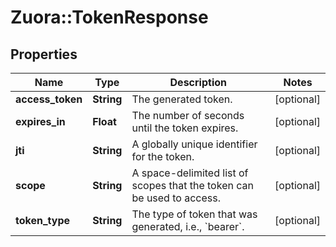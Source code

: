 # Zuora::TokenResponse

## Properties
Name | Type | Description | Notes
------------ | ------------- | ------------- | -------------
**access_token** | **String** | The generated token. | [optional] 
**expires_in** | **Float** | The number of seconds until the token expires. | [optional] 
**jti** | **String** | A globally unique identifier for the token. | [optional] 
**scope** | **String** | A space-delimited list of scopes that the token can be used to access. | [optional] 
**token_type** | **String** | The type of token that was generated, i.e., &#x60;bearer&#x60;. | [optional] 


